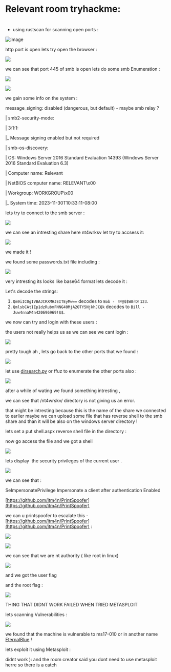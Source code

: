 # Relevant room tryhackme:

#   

*   using rustscan for scanning open ports :

  

![image](https://t9003275564.p.clickup-attachments.com/t9003275564/f2564d31-c853-4dc0-b343-fddb8ad2c0b8/image.png)

http port is open lets try open the browser :

![](https://t9003275564.p.clickup-attachments.com/t9003275564/6faa1c9c-6191-4482-a221-ac8d6d34458b/image.png)

  

we can see that port 445 of smb is open lets do some smb Enumeration :

![](https://t9003275564.p.clickup-attachments.com/t9003275564/a157a135-77ee-46c4-b479-02dca6a30c6f/image.png)

![](https://t9003275564.p.clickup-attachments.com/t9003275564/f1328341-445a-4e39-af8e-2837d69ec04c/image.png)

we gain some info on the system :

message\_signing: disabled (dangerous, but default) - maybe smb relay ?

| smb2-security-mode:

| 3:1:1:

|\_ Message signing enabled but not required

| smb-os-discovery:

| OS: Windows Server 2016 Standard Evaluation 14393 (Windows Server 2016 Standard Evaluation 6.3)

| Computer name: Relevant

| NetBIOS computer name: RELEVANT\\x00

| Workgroup: WORKGROUP\\x00

|\_ System time: 2023-11-30T10:33:11-08:00

  

  

lets try to connect to the smb server :

![](https://t9003275564.p.clickup-attachments.com/t9003275564/b743d1d6-d245-41a4-8c2b-6b27eb1c910e/image.png)

we can see an intresting share here nt4wrksv let try to accsess it:

![](https://t9003275564.p.clickup-attachments.com/t9003275564/6e3b2c12-dd33-4d93-8e5e-3918d598489e/image.png)

we made it !

we found some passwords.txt file including :

![](https://t9003275564.p.clickup-attachments.com/t9003275564/bc5a9a55-c529-40b3-ac97-cf02986307d9/image.png)

very intresting its looks like base64 format lets decode it :

Let's decode the strings:

1. `Qm9iIC0gIVBAJCRXMHJEITEyMw==` decodes to `Bob - !P@$$W0rD!123`.
2. `QmlsbCAtIEp1dzRubmFNNG40MjA2OTY5NjkhJCQk` decodes to `Bill - Juw4nnaM4n420696969!$$`.

we now can try and login with these users :

  

the users not really helps us as we can see we cant login :

![](https://t9003275564.p.clickup-attachments.com/t9003275564/fcccda3d-7818-4b05-bcd1-0d38b9b2d3e5/image.png)

  

  

pretty tough ah , lets go back to the other ports that we found :

  

![](https://t9003275564.p.clickup-attachments.com/t9003275564/cbfeb736-1dc9-4a72-a44c-47b3a5a99c87/image.png)

  

let use [dirsearch.py](http://dirsearch.py) or ffuz to enumerate the other ports also :

  

![](https://t9003275564.p.clickup-attachments.com/t9003275564/c8b6740d-ac52-4c83-bf08-6cf818830331/image.png)

  

after a while of wating we found something intresting ,

we can see that /nt4wrskv/ directory is not giving us an error.

  

that might be intresting because this is the name of the share we connected to earlier maybe we can upload some file that has reverse shell to the smb share and than it will be also on the windows server directory !

lets set a put shell.aspx reverse shell file in the directory :

  

now go access the file and we got a shell

![](https://t9003275564.p.clickup-attachments.com/t9003275564/9347ca5e-3b0b-4190-ac8f-ef452ec3cda6/image.png)

  

lets display  the security privileges of the current user .

![](https://t9003275564.p.clickup-attachments.com/t9003275564/51ca578d-4b73-4224-bef2-f7b5ffbdc4db/image.png)

we can see that :

SeImpersonatePrivilege Impersonate a client after authentication Enabled

[https://github.com/itm4n/PrintSpoofer](https://github.com/itm4n/PrintSpoofer)

we can u printspoofer to escalate this - [https://github.com/itm4n/PrintSpoofer](https://github.com/itm4n/PrintSpoofer) :

![](https://t9003275564.p.clickup-attachments.com/t9003275564/63816955-b6eb-47a3-a610-a177d03e2662/image.png)

  

  

![](https://t9003275564.p.clickup-attachments.com/t9003275564/3970ae03-87f1-427d-a522-72246fc6a64b/image.png)

we can see that we are nt authority ( like root in linux)

![](https://t9003275564.p.clickup-attachments.com/t9003275564/92c08bfe-be36-4492-8f47-79e2cada6b3f/image.png)

and we got the user flag

and the root flag :

![](https://t9003275564.p.clickup-attachments.com/t9003275564/6fa5a049-fd52-4aa5-8b3d-4ead87142058/image.png)

  

  

  

THING THAT DIDNT WORK FAILED WHEN TRIED METASPLOIT

  

  

lets scanning Vulnerabilities :

  

![](https://t9003275564.p.clickup-attachments.com/t9003275564/bc8a6fac-5d70-44e9-9b8a-585bb1af8c1a/image.png)

we found that the machine is vulnerable to ms17-010 or in another name [EternalBlue](https://en.wikipedia.org/wiki/EternalBlue) !

  

lets exploit it using Metasploit :

  

didnt work ): and the room creator said you dont need to use metasploit herre so there is a catch
